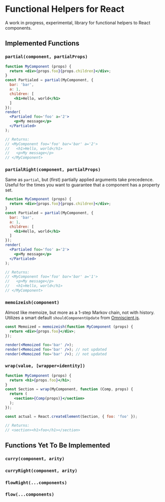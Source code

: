 # Functional Helpers for React

A work in progress, experimental, library for functional helpers to React components.

## Implemented Functions

### `partial(component, partialProps)`

```jsx
function MyComponent (props) {
  return <div>{props.foo}{props.children}</div>;
}
const Partialed = partial(MyComponent, {
  bar: 'bar',
  a: 1,
  children: [
    <h1>Hello, world</h1>
  ]
});
render(
  <Partialed foo='foo' a='2'>
    <p>My message</p>
  </Partialed>
);

// Returns:
// <MyComponent foo='foo' bar='bar' a='2'>
//   <h1>Hello, world</h1>
//   <p>My message</p>
// </MyComponent>
```

### `partialRight(component, partialProps)`

Same as `partial`, but (first) partially applied arguments take precedence.
Useful for the times you want to guarantee that a component has a property set.

```jsx
function MyComponent (props) {
  return <div>{props.foo}{props.children}</div>;
}
const Partialed = partial(MyComponent, {
  bar: 'bar',
  a: 1,
  children: [
    <h1>Hello, world</h1>
  ]
});
render(
  <Partialed foo='foo' a='2'>
    <p>My message</p>
  </Partialed>
);

// Returns:
// <MyComponent foo='foo' bar='bar' a='1'>
//   <p>My message</p>
//   <h1>Hello, world</h1>
// </MyComponent>
```

### `memoizeish(component)`

Almost like memoize, but more as a 1-step Markov chain, not with history. Utilizes
a smart default `shouldComponentUpdate` from [Omniscient.js](https://github.com/omniscientjs/omniscient).

```jsx
const Memoized = memoizeish(function MyComponent (props) {
  return <div>{props.foo}</div>;
});

render(<Memoized foo='bar' />);
render(<Memoized foo='bar' />); // not updated
render(<Memoized foo='bar' />); // not updated
```

### `wrap(value, [wrapper=identity])`

```jsx
function MyComponent (props) {
  return <h1>{props.foo}</h1>;
}
const Section = wrap(MyComponent, function (Comp, props) {
  return (
    <section>{Comp(props)}</section>
  );
});

const actual = React.createElement(Section, { foo: 'foo' });

// Returns:
// <section><h1>foo</h1></section>
```

## Functions Yet To Be Implemented

### `curry(component, arity)`

### `curryRight(component, arity)`

### `flowRight(...components)`

### `flow(...components)`
